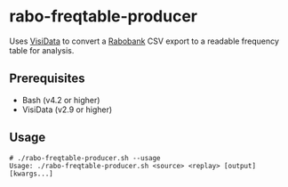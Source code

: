 # rabo-freqtable-producer

Uses [VisiData](https://visidata.org) to convert a
[Rabobank](https://rabobank.nl) CSV export to a readable frequency table for
analysis.

## Prerequisites

- Bash (v4.2 or higher)
- VisiData (v2.9 or higher)

## Usage
```
# ./rabo-freqtable-producer.sh --usage
Usage: ./rabo-freqtable-producer.sh <source> <replay> [output] [kwargs...]
```
